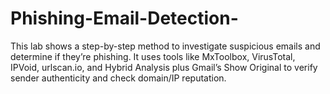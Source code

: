 # Phishing-Email-Detection-
This lab shows a step-by-step method to investigate suspicious emails and determine if they’re phishing. It uses tools like MxToolbox, VirusTotal, IPVoid, urlscan.io, and Hybrid Analysis plus Gmail’s Show Original to verify sender authenticity and check domain/IP reputation.
